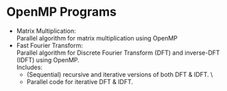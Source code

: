 # OpenMP Programs
* Matrix Multiplication: \
Parallel algorithm for matrix multiplication using OpenMP
* Fast Fourier Transform: \
Parallel algorithm for Discrete Fourier Transform (DFT) and inverse-DFT (IDFT) using OpenMP.  \
Includes: 
  * (Sequential) recursive and iterative versions of both DFT & IDFT.  \
  * Parallel code for iterative DFT & IDFT.
